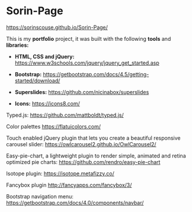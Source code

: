 # Sorin-Page
https://sorinscouse.github.io/Sorin-Page/

This is my **portfolio** project, it was built with the following **tools** and **libraries:**

* **HTML, CSS and jQuery:**  https://www.w3schools.com/jquery/jquery_get_started.asp

* **Bootstrap:** 
https://getbootstrap.com/docs/4.5/getting-started/download/

* **Superslides:**
https://github.com/nicinabox/superslides

* **Icons:**
https://icons8.com/

Typed.js:
https://github.com/mattboldt/typed.js/

Color palettes
https://flatuicolors.com/

Touch enabled jQuery plugin that lets you create a beautiful responsive carousel slider:
https://owlcarousel2.github.io/OwlCarousel2/

Easy-pie-chart, a lightweight plugin to render simple, animated and retina optimized pie charts:
https://github.com/rendro/easy-pie-chart

Isotope plugin:
https://isotope.metafizzy.co/

Fancybox plugin
http://fancyapps.com/fancybox/3/

Bootstrap navigation menu:
https://getbootstrap.com/docs/4.0/components/navbar/
